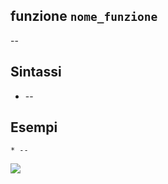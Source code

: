 ## funzione `nome_funzione`

--

## Sintassi

* --

## Esempi
```
* --
```

<img src="/img/data_e_ora/yyy1.png">